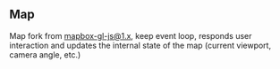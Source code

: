 ## Map

Map fork from [mapbox-gl-js@1.x](https://github.com/mapbox/mapbox-gl-js/tree/release-v1.13.3), keep event loop, responds user interaction and updates the internal state of the map (current viewport, camera angle, etc.)
